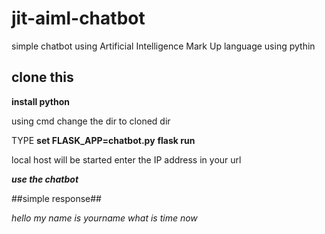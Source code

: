 # jit-aiml-chatbot
 simple chatbot using Artificial Intelligence Mark Up language using pythin

## clone this 

**install python**

using cmd change the dir to cloned dir

TYPE **set FLASK_APP=chatbot.py**
**flask run**

local host will be started 
enter the IP address in your url

***use the chatbot***

##simple response##

*hello*
*my name is yourname*
*what is time now*

